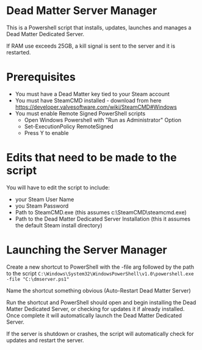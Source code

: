 # Dead Matter Server Manager
This is a Powershell script that installs, updates, launches and manages a Dead Matter Dedicated Server.

If RAM use exceeds 25GB, a kill signal is sent to the server and it is restarted.

# Prerequisites 
* You must have a Dead Matter key tied to your Steam account
* You must have SteamCMD installed - download from here https://developer.valvesoftware.com/wiki/SteamCMD#Windows
* You must enable Remote Signed PowerShell scripts
  * Open Windows Powershell with "Run as Administrator" Option
  * Set-ExecutionPolicy RemoteSigned
  * Press Y to enable

# Edits that need to be made to the script
You will have to edit the script to include:
* your Steam User Name
* you Steam Password
* Path to SteamCMD.exe (this assumes c:\SteamCMD\steamcmd.exe)
* Path to the Dead Matter Dedicated Server Installation (this it assumes the default Steam install directory)

# Launching the Server Manager
Create a new shortcut to PowerShell with the -file arg followed by the path to the script
`C:\Windows\System32\WindowsPowerShell\v1.0\powershell.exe -file "C:\dmserver.ps1"`

Name the shortcut something obvious (Auto-Restart Dead Matter Server)


Run the shortcut and PowerShell should open and begin installing the Dead Matter Dedicated Server, or checking for updates it if already installed.  Once complete it will automatically launch the Dead Matter Dedicated Server.


If the server is shutdown or crashes, the script will automatically check for updates  and restart the server.
